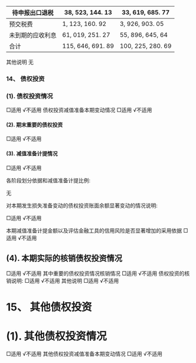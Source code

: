 | 待申报出口退税  | 38, 523, 144. 13  | 33, 619, 685. 77  |
|----------|-------------------|-------------------|
| 预交税费     | 1, 123, 160. 92   | 3, 926, 903. 05   |
| 未到期的应收利息 | 61, 019, 251. 27  | 55, 896, 645, 64  |
| 合计       | 115, 646, 691. 89 | 100, 225, 280. 69 |

其他说明 无

### 14、 债权投资

### (1). 债权投资情况

□适用 √不适用 债权投资减值准备本期变动情况 □适用 √不适用

#### (2). 期末重要的债权投资

□适用 √不适用

#### (3). 减值准备计提情况

□适用 √不适用

各阶段划分依据和减值准备计提比例:

无

对本期发生损失准备变动的债权投资账面余额显著变动的情况说明:

□适用 √不适用

本期减值准备计提金额以及评估金融工具的信用风险是否显著增加的采用依据 □适用 √不适用

## (4). 本期实际的核销债权投资情况

□适用 √不适用 其中重要的债权投资情况核销情况 □适用 √不适用 债权投资的核销说明: □适用 √不适用 其他说明 □适用 √不适用

# 15、 其他债权投资

# (1). 其他债权投资情况

□适用 √不适用 其他债权投资减值准备本期变动情况 □适用 √不适用